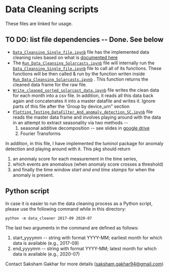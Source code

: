 # Data Cleaning scripts
These files are linked for usage.
## TO DO: list file dependencies -- Done. See below

- [`Data_Cleansing_Single_file.ipynb`](https://github.com/DataKind-SF/safecast/blob/master/Data%20Cleaning/Data_Cleansing_Single_file.ipynb) file has the implemented data cleaning rules based on what is [documented here](https://github.com/DataKind-SF/safecast/blob/master/Solarcast_data_cleansing.md)
- The [`Run_Data_Cleansing_Solarcasts.ipynb`](https://github.com/DataKind-SF/safecast/blob/master/Data%20Cleaning/Run_Data_Cleansing_Solarcasts.ipynb) file will internally run the [`Data_Cleansing_Single_file.ipynb`](https://github.com/DataKind-SF/safecast/blob/master/Data%20Cleaning/Data_Cleansing_Single_file.ipynb) file to call all of its functions. These functions will be then called & run by the function writen inside [`Run_Data_Cleansing_Solarcasts.ipynb`](https://github.com/DataKind-SF/safecast/blob/master/Data%20Cleaning/Run_Data_Cleansing_Solarcasts.ipynb) . This function returns the cleaned data frame for the raw file.
- [`Write_cleaned_sorted_solarcast_data.ipynb`](https://github.com/DataKind-SF/safecast/blob/master/Data%20Cleaning/Write_cleaned_sorted_solarcast_data.ipynb) file writes the clean data for each month into a csv file. In addition, it reads all this data back again and concatenates  it into a master datafile and writes it. Ignore parts of this file after the 'Group by device_urn" section
- [`Plotting_Testing_DataFilter_And_anomaly_detection_SC.ipynb`](https://github.com/DataKind-SF/safecast/blob/master/Data%20Cleaning/Plotting_Testing_DataFilter_And_anomaly_detection_SC.ipynb) file reads the master data frame and involves playing around with the data in an attempt to extract seasonality via two methods -- 
  1.  seasonal additive decomposition -- see slides in [google drive](https://drive.google.com/file/d/1aK1UdVJOkmxR94EzqPkTADrSdZElI6Uu/view?usp=sharing) 
  2. Fourier Transforms
 
 In addition, in this file, I have implemented the luminol package for anomaly detection and playing around with it. This pkg should return 
   1. an anomaly score for each measurement in the time series, 
   2. which events are anomalous (when anomaly score crosses a threshold)
   3. and finally the time window *start and end time stamps* for when the anomaly is present.
   
 ## Python script
 In case it is easier to run the data cleaning process as a Python script, please use the following command while in this directory:
 ```
 python -m data_cleaner 2017-09 2020-07
 ```
 The last two arguments in the command are defined as follows:
   1. start_yyyymm -- string with format YYYY-MM; earliest month for which data is available (e.g., 2017-09)
   2. end_yyyymm -- string with format YYYY-MM; latest month for which data is available (e.g., 2020-07)
 
 Contact Saksham Gakhar for more details (saksham.gakhar94@gmail.com)

